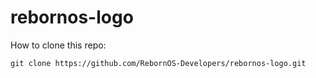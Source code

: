 # rebornos-logo

How to clone this repo:

```
git clone https://github.com/RebornOS-Developers/rebornos-logo.git
```

